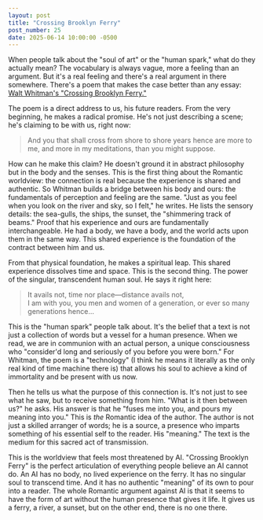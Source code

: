 ```yaml
---
layout: post
title: "Crossing Brooklyn Ferry"
post_number: 25
date: 2025-06-14 10:00:00 -0500
---
```


When people talk about the "soul of art" or the "human spark," what do they actually mean? The vocabulary is always vague, more a feeling than an argument. But it's a real feeling and there's a real argument in there somewhere. There's a poem that makes the case better than any essay: [Walt Whitman's "Crossing Brooklyn Ferry."](https://www.poetryfoundation.org/poems/45470/crossing-brooklyn-ferry)

The poem is a direct address to us, his future readers. From the very beginning, he makes a radical promise. He's not just describing a scene; he's claiming to be with us, right now:

> And you that shall cross from shore to shore years hence are more to me, and more in my meditations, than you might suppose.

How can he make this claim? He doesn't ground it in abstract philosophy but in the body and the senses. This is the first thing about the Romantic worldview: the connection is real because the experience is shared and authentic. So Whitman builds a bridge between his body and ours: the fundamentals of perception and feeling are the same. "Just as you feel when you look on the river and sky, so I felt," he writes. He lists the sensory details: the sea-gulls, the ships, the sunset, the "shimmering track of beams." Proof that his experience and ours are fundamentally interchangeable. He had a body, we have a body, and the world acts upon them in the same way. This shared experience is the foundation of the contract between him and us.

From that physical foundation, he makes a spiritual leap. This shared experience dissolves time and space. This is the second thing. The power of the singular, transcendent human soul. He says it right here:

> It avails not, time nor place—distance avails not,  
> I am with you, you men and women of a generation, or ever so many generations hence...

This is the "human spark" people talk about. It's the belief that a text is not just a collection of words but a vessel for a human presence. When we read, we are in communion with an actual person, a unique consciousness who "consider'd long and seriously of you before you were born." For Whitman, the poem is a "technology" (I think he means it literally as the only real kind of time machine there is) that allows his soul to achieve a kind of immortality and be present with us now.

Then he tells us what the purpose of this connection is. It's not just to see what he saw, but to receive something from him. "What is it then between us?" he asks. His answer is that he "fuses me into you, and pours my meaning into you." This is *the* Romantic idea of the author. The author is not just a skilled arranger of words; he is a source, a presence who imparts something of his essential self to the reader. His "meaning." The text is the medium for this sacred act of transmission.

This is the worldview that feels most threatened by AI. "Crossing Brooklyn Ferry" is the perfect articulation of everything people believe an AI cannot do. An AI has no body, no lived experience on the ferry. It has no singular soul to transcend time. And it has no authentic "meaning" of its own to pour into a reader. The whole Romantic argument against AI is that it seems to have the form of art without the human presence that gives it life. It gives us a ferry, a river, a sunset, but on the other end, there is no one there.